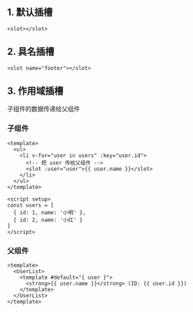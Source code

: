 ## 1. 默认插槽
```
<slot></slot>
```

## 2. 具名插槽
```
<slot name="footer"></slot>
```

## 3. 作用域插槽
子组件的数据传递给父组件
### 子组件
```
<template>
  <ul>
    <li v-for="user in users" :key="user.id">
      <!-- 把 user 传给父组件 -->
      <slot :user="user">{{ user.name }}</slot>
    </li>
  </ul>
</template>

<script setup>
const users = [
  { id: 1, name: '小明' },
  { id: 2, name: '小红' }
]
</script>
```

### 父组件
```
<template>
  <UserList>
    <template #default="{ user }">
      <strong>{{ user.name }}</strong> (ID: {{ user.id }})
    </template>
  </UserList>
</template>
```
